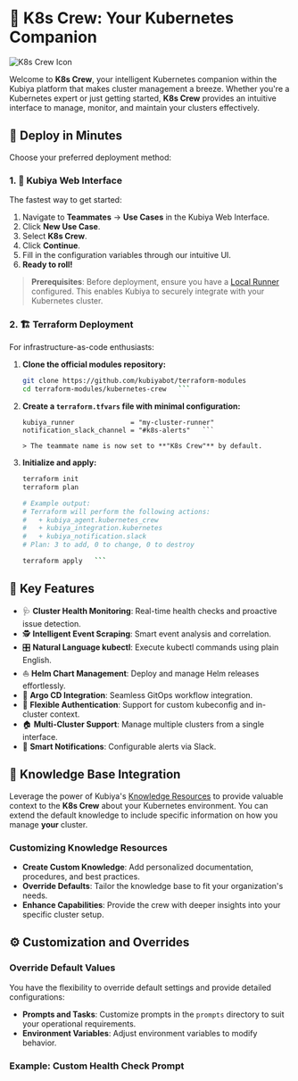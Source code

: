 # 🚀 K8s Crew: Your Kubernetes Companion

![K8s Crew Icon](https://example.com/k8s-crew-icon.png)

Welcome to **K8s Crew**, your intelligent Kubernetes companion within the Kubiya platform that makes cluster management a breeze. Whether you're a Kubernetes expert or just getting started, **K8s Crew** provides an intuitive interface to manage, monitor, and maintain your clusters effectively.

## 🎯 Deploy in Minutes

Choose your preferred deployment method:

### 1. 🎨 Kubiya Web Interface

The fastest way to get started:

1. Navigate to **Teammates** → **Use Cases** in the Kubiya Web Interface.
2. Click **New Use Case**.
3. Select **K8s Crew**.
4. Click **Continue**.
5. Fill in the configuration variables through our intuitive UI.
6. **Ready to roll!**

> **Prerequisites**: Before deployment, ensure you have a [Local Runner](https://docs.kubiya.ai/docs/kubiya-resources/local-runners/installation) configured. This enables Kubiya to securely integrate with your Kubernetes cluster.

### 2. 🏗️ Terraform Deployment

For infrastructure-as-code enthusiasts:

1. **Clone the official modules repository:**
   ```bash
   git clone https://github.com/kubiyabot/terraform-modules
   cd terraform-modules/kubernetes-crew   ```

2. **Create a `terraform.tfvars` file with minimal configuration:**
   ```hcl
   kubiya_runner              = "my-cluster-runner"
   notification_slack_channel = "#k8s-alerts"   ```

   > The teammate name is now set to **"K8s Crew"** by default.

3. **Initialize and apply:**
   ```bash
   terraform init
   terraform plan

   # Example output:
   # Terraform will perform the following actions:
   #   + kubiya_agent.kubernetes_crew
   #   + kubiya_integration.kubernetes
   #   + kubiya_notification.slack
   # Plan: 3 to add, 0 to change, 0 to destroy

   terraform apply   ```

## 🌟 Key Features

- 🩺 **Cluster Health Monitoring**: Real-time health checks and proactive issue detection.
- 🕵️ **Intelligent Event Scraping**: Smart event analysis and correlation.
- 🎛️ **Natural Language kubectl**: Execute kubectl commands using plain English.
- ⛵ **Helm Chart Management**: Deploy and manage Helm releases effortlessly.
- 🚢 **Argo CD Integration**: Seamless GitOps workflow integration.
- 🔐 **Flexible Authentication**: Support for custom kubeconfig and in-cluster context.
- 🏠 **Multi-Cluster Support**: Manage multiple clusters from a single interface.
- 💬 **Smart Notifications**: Configurable alerts via Slack.

## 🧠 Knowledge Base Integration

Leverage the power of Kubiya's [Knowledge Resources](https://docs.kubiya.ai/docs/kubiya-resources/knowledge) to provide valuable context to the **K8s Crew** about your Kubernetes environment. You can extend the default knowledge to include specific information on how you manage **your** cluster.

### Customizing Knowledge Resources

- **Create Custom Knowledge**: Add personalized documentation, procedures, and best practices.
- **Override Defaults**: Tailor the knowledge base to fit your organization's needs.
- **Enhance Capabilities**: Provide the crew with deeper insights into your specific cluster setup.

## ⚙️ Customization and Overrides

### Override Default Values

You have the flexibility to override default settings and provide detailed configurations:

- **Prompts and Tasks**: Customize prompts in the `prompts` directory to suit your operational requirements.
- **Environment Variables**: Adjust environment variables to modify behavior.

### Example: Custom Health Check Prompt
